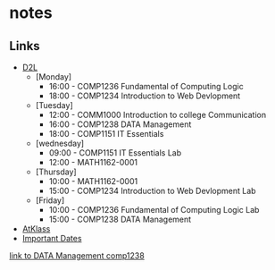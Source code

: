 # notes

## Links
- [D2L](https://learn.georgebrown.ca)
    - [Monday]
      - 16:00 - COMP1236 Fundamental of Computing Logic 
      - 18:00 - COMP1234 Introduction to Web Devlopment
    - [Tuesday]
      - 12:00 - COMM1000 Introduction to college Communication
      - 16:00 - COMP1238 DATA Management
      - 18:00 - COMP1151 IT Essentials
    - [wednesday]
      - 09:00 - COMP1151 IT Essentials Lab
      - 12:00 - MATH1162-0001
    - [Thursday]
      - 10:00 - MATH1162-0001
      - 15:00 - COMP1234 Introduction to Web Devlopment Lab
    - [Friday]
      - 10:00 - COMP1236 Fundamental of Computing Logic Lab
      - 15:00 - COMP1238 DATA Management 
- [AtKlass](https://app.atklass.com)
- [Important Dates](https://www.georgebrown.ca/current-students/important-dates?term=27246&category=131)
  
[link to DATA Management comp1238](comp1238)

